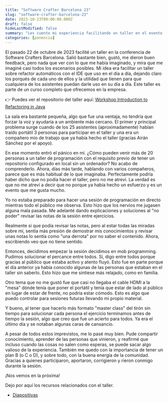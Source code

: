 ```yaml
---
title: "Software Crafter Barcelona 23"
slug: "software-crafter-barcelona-23"
date: 2023-10-23T00:00:00.000Z
draft: false
hideLastModified: false
summary: "Les cuento mi experiencia facilitando un taller en el evento de Barcelona Software Crafters 2023"
categories: [ponencia]
---
```


El pasado 22 de octubre de 2023 facilité un taller en la conferencia de Software Crafters Barcelona. Salió bastante bien, gustó, 
me dieron buen feedback, pero nada que ver con lo que me había imaginado, y mira que me imaginé casi todos los escenarios posibles.
Mi idea era facilitar un taller sobre refactor automáticos con el IDE que uso en el día a día, dejando claro los porqués
de cada uno de ellos y la utilidad que tienen para que cualquiera de los asistentes puedan darle uso en su día a día.
Este taller es parte de un curso completo que ofrecemos en la empresa.

👉 Puedes ver el repositorio del taller aquí: [Workshop Introduction to Refactoring in Java](https://github.com/lean-mind/workshop-introduction-refactoring-java)

La sala era bastante pequeña, algo que fue una ventaja, no tendría que forzar la voz y ayudaría a un ambiente más cercano.
El primer y principal problema surge cuando de los 25 asistentes (aproximadamente) habían traído portátil 3 personas para
participar en el taller y una era un compañero mío de trabajo que ya había hecho el taller (gracias Airán Sánchez por el apoyo).

En ese momento entró el pánico en mí. ¿Cómo pueden venir más de 20 personas a un taller de programación con el requisito
previo de tener un repositorio configurado en local sin un ordenador? No acabo de comprenderlo. Ahora, días más tarde,
hablando con varios compañeros, parece que es más habitual de lo que imaginaba. Perfectamente podría haber dicho que no
podía hacer el taller, pero no me atreví. La verdad es que no me atreví a decir que no porque ya había hecho un esfuerzo y
es un evento que me gusta mucho.

Yo no estaba preparado para hacer una sesión de programación en directo mientras todo el público me observa. Esto hizo 
que los nervios me jugasen alguna mala pasada. Me adelanté dando explicaciones y soluciones al "no poder" revisar las notas 
de la sesión entre ejercicios. 

Realmente si que podía revisar las notas, pero al estar todas las miradas sobre mí, sentía más presión de demostrar mis conocimientos
y revisar unas notas lo sentía como "una derrota" por no saber el contenido. Ahora, escribiendo veo que no tiene sentido.

Entonces, decidimos empezar la sesión decidimos en mob programming. Pudimos solucionar el percance entre todos. Sí, digo
entre todos porque gracias al público que estaba activo y atento fluyó.  Esto fue en parte porque el día anterior ya había
conocido algunas de las personas que estaban en el taller sin saberlo. Esto hizo que me sintiese más relajado, como en familia.

Otro tema que no me gustó fue que casi no llegaba el cable HDMI a la "mesa" dónde tenía que poner el portátil 
y tenía que estar de lado al público en lugar de estar de frente, no podría estar cómodo. Esto es algo que puedo controlar
para sesiones futuras llevando mi propio material.

Y bueno, al tener que hacerlo más formato "master class" del tirón sin tiempo para solucionar cada persona 
el ejercicio terminamos antes de tiempo la sesión, algo que creo que fue un acierto para todos. Ya era el último día y 
se notaban algunas caras de cansancio.

A pesar de todos estos imprevistos, me lo pasé muy bien. Pude compartir conocimiento, aprender de las personas que vinieron,
y reafirmé que incluso cuando las cosas no salen como esperas, se puede sacar algo valioso de la experiencia.
También me quedo con la importancia de tener un plan B (o C o D), y sobre todo, con la buena energía de la comunidad.
Gracias a quienes participaron, aportaron, corrigieron y rieron conmigo durante la sesión.

¡Nos vemos en la próxima!

Dejo por aquí los recursos relacionados con el taller.

- [Diapositivas](Sotware%20Crafters%20BCN%202023.pdf)
